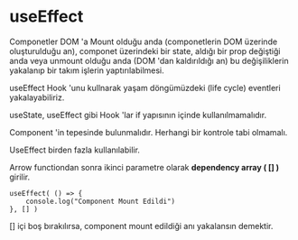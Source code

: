 # useEffect

Componetler DOM 'a Mount olduğu anda (componetlerin DOM üzerinde oluşturulduğu an), componet üzerindeki bir state, aldığı bir prop değiştiği anda veya unmount olduğu anda (DOM 'dan kaldırıldığı an) bu değişiliklerin yakalanıp bir takım işlerin yaptırılabilmesi.

useEffect Hook 'unu kullnarak yaşam döngümüzdeki (life cycle) eventleri yakalayabiliriz.    

useState, useEffect gibi Hook 'lar if yapısının içinde kullanılmamalıdır.

Component 'in tepesinde bulunmalıdır. Herhangi bir kontrole tabi olmamalı.

UseEffect birden fazla kullanılabilir.

Arrow functiondan sonra ikinci parametre olarak **dependency array ( [] )** girilir.

    useEffect( () => {
        console.log("Component Mount Edildi")
    }, [] )

[] içi boş bırakılırsa, component mount edildiği anı yakalansın demektir.